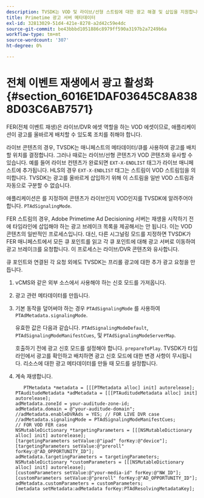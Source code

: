 ```yaml
---
description: TVSDK는 VOD 및 라이브/선형 스트림에 대한 광고 해결 및 삽입을 지원합니다.
title: Primetime 광고 서버 메타데이터
exl-id: 32813029-51d4-421e-8278-a2d42c59e4dc
source-git-commit: be43bbbd1051886c8979ff590a3197b2a7249b6a
workflow-type: tm+mt
source-wordcount: '307'
ht-degree: 0%

---
```


# 전체 이벤트 재생에서 광고 활성화 {#section_6016E1DAF03645C8A8388D03C6AB7571}

FER(전체 이벤트 재생)은 라이브/DVR 에셋 역할을 하는 VOD 에셋이므로, 애플리케이션이 광고를 올바르게 배치할 수 있도록 조치를 취해야 합니다.

라이브 콘텐츠의 경우, TVSDK는 매니페스트의 메타데이터/큐를 사용하여 광고를 배치할 위치를 결정합니다. 그러나 때로는 라이브/선형 콘텐츠가 VOD 콘텐츠와 유사할 수 있습니다. 예를 들어 라이브 컨텐츠가 완료되면 `EXT-X-ENDLIST` 태그가 라이브 매니페스트에 추가됩니다. HLS의 경우 `EXT-X-ENDLIST` 태그는 스트림이 VOD 스트림임을 의미합니다. TVSDK는 광고를 올바르게 삽입하기 위해 이 스트림을 일반 VOD 스트림과 자동으로 구분할 수 없습니다.

애플리케이션은 를 지정하여 콘텐츠가 라이브인지 VOD인지를 TVSDK에 알려주어야 합니다. `PTAdSignalingMode`.

FER 스트림의 경우, Adobe Primetime Ad Decisioning 서버는 재생을 시작하기 전에 타임라인에 삽입해야 하는 광고 브레이크 목록을 제공해서는 안 됩니다. 이는 VOD 콘텐츠의 일반적인 프로세스입니다. 대신, 다른 시그널링 모드를 지정하면 TVSDK가 FER 매니페스트에서 모든 큐 포인트를 읽고 각 큐 포인트에 대해 광고 서버로 이동하여 광고 브레이크를 요청합니다. 이 프로세스는 라이브/DVR 콘텐츠와 유사합니다.

큐 포인트와 연결된 각 요청 외에도 TVSDK는 프리롤 광고에 대한 추가 광고 요청을 만듭니다.

1. vCMS와 같은 외부 소스에서 사용해야 하는 신호 모드를 가져옵니다.
1. 광고 관련 메타데이터를 만듭니다.
1. 기본 동작을 덮어써야 하는 경우 `PTAdSignalingMode` 를 사용하여 `PTAdMetadata.signalingMode`.

   유효한 값은 다음과 같습니다. `PTAdSignalingModeDefault`, `PTAdSignalingModeManifestCues`, 및 `PTAdSignalingModeServerMap`.

   호출하기 전에 광고 신호 모드를 설정해야 합니다. `prepareToPlay`. TVSDK가 타임라인에서 광고를 확인하고 배치하면 광고 신호 모드에 대한 변경 사항이 무시됩니다. 리소스에 대한 광고 메타데이터를 만들 때 모드를 설정합니다.

1. 계속 재생합니다.

   ```
      PTMetadata *metadata = [[[PTMetadata alloc] init] autorelease]; 
   PTAuditudeMetadata *adMetadata = [[[PTAuditudeMetadata alloc] init] autorelease]; 
   adMetadata.zoneId = your-auditude-zone-id; 
   adMetadata.domain = @"your-auditude-domain"; 
   //adMetadata.enableDVRAds = YES; // FOR LIVE DVR case 
   //adMetadata.signalingMode = PTAdSignalingModeManifestCues;  
   // FOR VOD FER case 
   NSMutableDictionary *targetingParameters = [[[NSMutableDictionary alloc] init] autorelease]; 
   [targetingParameters setValue:@"ipad" forKey:@"device"]; 
   [targetingParameters setValue:@"preroll" forKey:@"AD_OPPORTUNITY_ID"]; 
   adMetadata.targetingParameters = targetingParameters; 
   NSMutableDictionary *customParameters = [[[NSMutableDictionary alloc] init] autorelease]; 
   [customParameters setValue:@"your-media-id" forKey:@"NW_ID"]; 
   [customParameters setValue:@"preroll" forKey:@"AD_OPPORTUNITY_ID"]; 
   adMetadata.customParameters = customParameters; 
   [metadata setMetadata:adMetadata forKey:PTAdResolvingMetadataKey]; 
   ```
